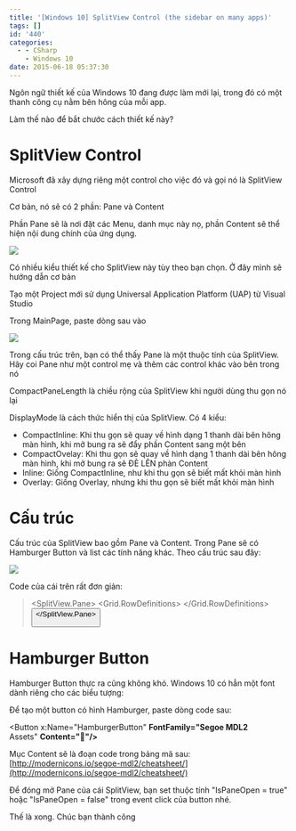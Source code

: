 ```yaml
---
title: '[Windows 10] SplitView Control (the sidebar on many apps)'
tags: []
id: '440'
categories:
  - - CSharp
    - Windows 10
date: 2015-06-18 05:37:30
---
```


Ngôn ngữ thiết kế của Windows 10 đang được làm mới lại, trong đó có một thanh công cụ nằm bên hông của mỗi app.

Làm thế nào để bắt chước cách thiết kế này?
<!-- more -->
# SplitView Control

Microsoft đã xây dựng riêng một control cho việc đó và gọi nó là SplitView Control

Cơ bản, nó sẽ có 2 phần: Pane và Content

Phần Pane sẽ là nơi đặt các Menu, danh mục này nọ, phần Content sẽ thể hiện nội dung chính của ứng dụng.

![](http://lh4.ggpht.com/-UgAGBBcqi6I/VS7jhHAJx_I/AAAAAAAAQTY/N1TzXUut-dE/SplitView.gif?imgmax=800)

Có nhiều kiểu thiết kế cho SplitView này tùy theo bạn chọn. Ở đây mình sẽ hướng dẫn cơ bản

Tạo một Project mới sử dụng Universal Application Platform (UAP) từ Visual Studio

Trong MainPage, paste dòng sau vào

![](https://farm1.staticflickr.com/529/18912097922_259833232b_o.png)

Trong cấu trúc trên, bạn có thể thấy Pane là một thuộc tính của SplitView. Hãy coi Pane như một control mẹ và thêm các control khác vào bên trong nó

CompactPaneLength là chiều rộng của SplitView khi người dùng thu gọn nó lại

DisplayMode là cách thức hiển thị của SplitView. Có 4 kiểu:

*   CompactInline: Khi thu gọn sẽ quay về hình dạng 1 thanh dài bên hông màn hình, khi mở bung ra sẽ đẩy phần Content sang một bên
*   CompactOvelay: Khi thu gọn sẽ quay về hình dạng 1 thanh dài bên hông màn hình, khi mở bung ra sẽ ĐÈ LÊN phàn Content
*   Inline: Giống CompactInline, như khi thu gọn sẽ biết mất khỏi màn hình
*   Overlay: Giống Overlay, nhưng khi thu gọn sẽ biết mất khỏi màn hình

# Cấu trúc

Cấu trúc của SplitView bao gồm Pane và Content. Trong Pane sẽ có Hamburger Button và list các tính năng khác. Theo cấu trúc sau đây:

![](https://farm1.staticflickr.com/551/18295463384_027ca53bd8_o.png)

Code của cái trên rất đơn giản:

> <SplitView> <SplitView.Pane> <Grid> <Grid.RowDefinitions> <RowDefinition Height="Auto" /> <RowDefinition Height="\*"/> </Grid.RowDefinitions> <Button Grid.Row="0"/> <ListView Grid.Row="1"/> </Grid> </SplitView.Pane> <Grid/> </SplitView>

# Hamburger Button

Hamburger Button thực ra cũng không khó. Windows 10 có hẳn một font dành riêng cho các biểu tượng:

Để tạo một button có hình Hamburger, paste dòng code sau:

<Button x:Name="HamburgerButton" **FontFamily="Segoe MDL2** Assets" **Content=""/>**

Mục Content sẽ là đoạn code trong bảng mã sau: [http://modernicons.io/segoe-mdl2/cheatsheet/](http://modernicons.io/segoe-mdl2/cheatsheet/)

Để đóng mở Pane của cái SplitView, bạn set thuộc tính "IsPaneOpen = true" hoặc "IsPaneOpen = false" trong event click của button nhé.

Thế là xong. Chúc bạn thành công